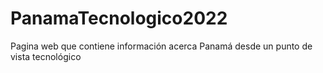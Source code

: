 # PanamaTecnologico2022
Pagina web que contiene información acerca Panamá desde un punto de vista tecnológico

